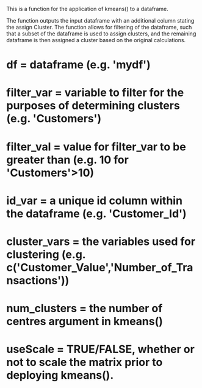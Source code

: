 This is a function for the application of kmeans() to a dataframe.

The function outputs the input dataframe with an additional column stating the assign Cluster. The function allows for filtering of the dataframe, such that a subset of the dataframe is used to assign clusters, and the remaining dataframe is then assigned a cluster based on the original calculations. 

  # df = dataframe (e.g. 'mydf')
  # filter_var = variable to filter for the purposes of determining clusters (e.g. 'Customers')
  # filter_val = value for filter_var to be greater than (e.g. 10 for 'Customers'>10)
  # id_var = a unique id column within the dataframe (e.g. 'Customer_Id')
  # cluster_vars = the variables used for clustering (e.g. c('Customer_Value','Number_of_Transactions'))
  # num_clusters = the number of centres argument in kmeans()
  # useScale = TRUE/FALSE, whether or not to scale the matrix prior to deploying kmeans(). 
  
 
